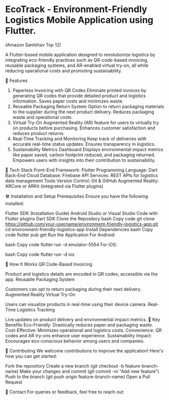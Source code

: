 # EcoTrack - Environment-Friendly Logistics Mobile Application using Flutter.

(Amazon Sambhav Top 12)


A Flutter-based mobile application designed to revolutionize logistics by integrating eco-friendly practices such as QR-code-based invoicing, reusable packaging systems, and AR-enabled virtual try-on, all while reducing operational costs and promoting sustainability.

🚀 Features
1. Paperless Invoicing with QR Codes
Eliminate printed invoices by generating QR codes that provide detailed product and logistics information.
Saves paper costs and minimizes waste.
2. Reusable Packaging Return System
Option to return packaging materials to the supplier during the next product delivery.
Reduces packaging waste and operational costs.
3. Virtual Try-On
Augmented Reality (AR) feature for users to virtually try on products before purchasing.
Enhances customer satisfaction and reduces product returns.
4. Real-Time Tracking and Monitoring
Keep track of deliveries with accurate real-time status updates.
Ensures transparency in logistics.
5. Sustainability Metrics Dashboard
Displays environmental impact metrics like paper saved, carbon footprint reduced, and packaging returned.
Empowers users with insights into their contribution to sustainability.

📱 Tech Stack
Front-End
Framework: Flutter
Programming Language: Dart
Back-End
Cloud Database: Firebase
API Services: REST APIs for logistics data management
Tools
Version Control: Git & GitHub
Augmented Reality: ARCore or ARKit (integrated via Flutter plugins)

🛠️ Installation and Setup
Prerequisites
Ensure you have the following installed:

Flutter SDK (Installation Guide)
Android Studio or Visual Studio Code with Flutter plugins
Dart SDK
Clone the Repository
bash
Copy code
git clone https://github.com/your-username/environment-friendly-logistics-app.git
cd environment-friendly-logistics-app
Install Dependencies
bash
Copy code
flutter pub get
Run the Application
For Android:

bash
Copy code
flutter run -d emulator-5554
For iOS:

bash
Copy code
flutter run -d ios

🌟 How It Works
QR Code-Based Invoicing

Product and logistics details are encoded in QR codes, accessible via the app.
Reusable Packaging System

Customers can opt to return packaging during their next delivery.
Augmented Reality Virtual Try-On

Users can visualize products in real-time using their device camera.
Real-Time Logistics Tracking

Live updates on product delivery and environmental impact metrics.
🔑 Key Benefits
Eco-Friendly: Drastically reduces paper and packaging waste.
Cost-Effective: Minimizes operational and logistics costs.
Convenience: QR codes and AR try-ons enhance user experience.
Sustainability Impact: Encourages eco-conscious behavior among users and companies.

🤝 Contributing
We welcome contributions to improve the application! Here's how you can get started:

Fork the repository
Create a new branch (git checkout -b feature-branch-name)
Make your changes and commit (git commit -m "Add new feature")
Push to the branch (git push origin feature-branch-name)
Open a Pull Request

📧 Contact
For queries or feedback, feel free to reach out:

